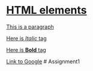 <a href="https://web.njit.edu/~yj99/IS218/HTML/logo.jpg"><img width= "200">
<h1>HTML elements</h1>
<p>This is a paragraph</p>
<p>Here is <i>Italic</i> tag</p>
<p>Here is <b>Bold</b> tag</p>
<a href="http://www.google.com">Link to Google</a>
# Assignment1
